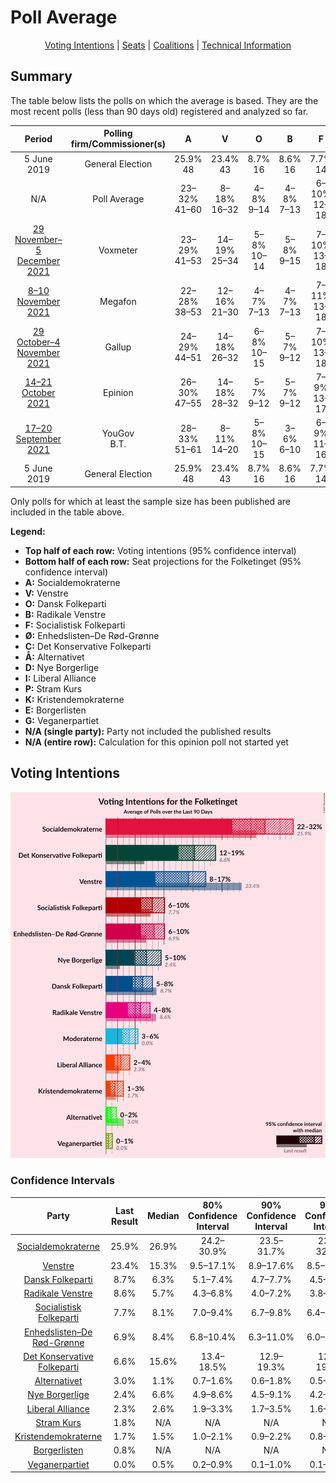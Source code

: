 # Poll Average

<p align="center"><a href="#voting-intentions">Voting Intentions</a> | <a href="#seats">Seats</a> | <a href="#coalitions">Coalitions</a> | <a href="#technical-information">Technical Information</a></p>

## Summary

The table below lists the polls on which the average is based. They are the most recent polls (less than 90 days old) registered and analyzed so far.

| Period     | Polling firm/Commissioner(s) | A | V | O | B | F | Ø | C | Å | D | I | P | K | E | G |
|:----------:|:----------------------------:|:--:|:--:|:--:|:--:|:--:|:--:|:--:|:--:|:--:|:--:|:--:|:--:|:--:|:--:|
| 5 June 2019 | General Election | 25.9% <br> 48 | 23.4% <br> 43 | 8.7% <br> 16 | 8.6% <br> 16 | 7.7% <br> 14 | 6.9% <br> 13 | 6.6% <br> 12 | 3.0% <br> 5 | 2.4% <br> 4 | 2.3% <br> 4 | 1.8% <br> 0 | 1.7% <br> 0 | 0.8% <br> 0 | 0.0% <br> 0 |
| N/A | Poll Average | 23–32% <br> 41–60 | 8–18% <br> 16–32 | 4–8% <br> 9–14 | 4–8% <br> 7–13 | 6–10% <br> 12–18 | 6–12% <br> 11–21 | 13–20% <br> 23–35 | 0–2% <br> 0 | 4–9% <br> 8–17 | 2–4% <br> 0–7 | N/A <br> N/A | 1–2% <br> 0–4 | N/A <br> N/A | 0–1% <br> 0 |
| [29 November–5 December 2021](2021-12-05-Voxmeter.html) | Voxmeter | 23–29% <br> 41–53 | 14–19% <br> 25–34 | 5–8% <br> 10–14 | 5–8% <br> 9–15 | 7–10% <br> 13–18 | 9–12% <br> 15–22 | 13–17% <br> 22–32 | 1–2% <br> 0 | 4–6% <br> 7–11 | 2–4% <br> 0–6 | N/A <br> N/A | 1–3% <br> 0–5 | N/A <br> N/A | N/A <br> N/A |
| [8–10 November 2021](2021-11-10-Megafon.html) | Megafon | 22–28% <br> 38–53 | 12–16% <br> 21–30 | 4–7% <br> 7–13 | 4–7% <br> 7–13 | 7–11% <br> 13–18 | 7–11% <br> 12–21 | 16–21% <br> 28–38 | 0–2% <br> 0 | 6–9% <br> 10–16 | 2–4% <br> 0–8 | N/A <br> N/A | 1–3% <br> 0–5 | N/A <br> N/A | 0–1% <br> 0 |
| [29 October–4 November 2021](2021-11-04-Gallup.html) | Gallup | 24–29% <br> 44–51 | 14–18% <br> 26–32 | 6–8% <br> 10–15 | 5–7% <br> 9–12 | 7–10% <br> 13–18 | 7–10% <br> 13–18 | 13–17% <br> 24–31 | 0–1% <br> 0 | 6–8% <br> 10–14 | 2–3% <br> 0–6 | N/A <br> N/A | 1–2% <br> 0–4 | N/A <br> N/A | N/A <br> N/A |
| [14–21 October 2021](2021-10-21-Epinion.html) | Epinion | 26–30% <br> 47–55 | 14–18% <br> 28–32 | 5–7% <br> 9–12 | 5–7% <br> 9–12 | 7–9% <br> 13–17 | 7–9% <br> 13–16 | 12–15% <br> 21–26 | 1–2% <br> 0 | 5–7% <br> 9–12 | 2–4% <br> 4–6 | N/A <br> N/A | 1–2% <br> 0–4 | N/A <br> N/A | 0–1% <br> 0 |
| [17–20 September 2021](2021-09-20-YouGov.html) | YouGov <br> B.T. | 28–33% <br> 51–61 | 8–11% <br> 14–20 | 5–8% <br> 10–15 | 3–6% <br> 6–10 | 6–9% <br> 11–16 | 6–8% <br> 10–15 | 15–19% <br> 27–34 | 1–2% <br> 0 | 7–10% <br> 12–18 | 1–3% <br> 0–5 | N/A <br> N/A | 1–2% <br> 0–4 | N/A <br> N/A | N/A <br> N/A |
| 5 June 2019 | General Election | 25.9% <br> 48 | 23.4% <br> 43 | 8.7% <br> 16 | 8.6% <br> 16 | 7.7% <br> 14 | 6.9% <br> 13 | 6.6% <br> 12 | 3.0% <br> 5 | 2.4% <br> 4 | 2.3% <br> 4 | 1.8% <br> 0 | 1.7% <br> 0 | 0.8% <br> 0 | 0.0% <br> 0 |

Only polls for which at least the sample size has been published are included in the table above.

**Legend:**
+ **Top half of each row:** Voting intentions (95% confidence interval)
+ **Bottom half of each row:** Seat projections for the Folketinget (95% confidence interval)
+ **A:** Socialdemokraterne
+ **V:** Venstre
+ **O:** Dansk Folkeparti
+ **B:** Radikale Venstre
+ **F:** Socialistisk Folkeparti
+ **Ø:** Enhedslisten–De Rød-Grønne
+ **C:** Det Konservative Folkeparti
+ **Å:** Alternativet
+ **D:** Nye Borgerlige
+ **I:** Liberal Alliance
+ **P:** Stram Kurs
+ **K:** Kristendemokraterne
+ **E:** Borgerlisten
+ **G:** Veganerpartiet
+ **N/A (single party):** Party not included the published results
+ **N/A (entire row):** Calculation for this opinion poll not started yet

## Voting Intentions

![Graph with voting intentions not yet produced](average.png "Voting Intentions")

### Confidence Intervals

| Party | Last Result | Median | 80% Confidence Interval | 90% Confidence Interval | 95% Confidence Interval | 99% Confidence Interval |
|:-----:|:-----------:|:------:|:-----------------------:|:-----------------------:|:-----------------------:|:-----------------------:|
| <a href="#socialdemokraterne">Socialdemokraterne</a> | 25.9% | 26.9% | 24.2–30.9% |23.5–31.7% | 23.0–32.3% | 21.9–33.4% |
| <a href="#venstre">Venstre</a> | 23.4% | 15.3% | 9.5–17.1% |8.9–17.6% | 8.5–18.0% | 7.9–18.8% |
| <a href="#dansk-folkeparti">Dansk Folkeparti</a> | 8.7% | 6.3% | 5.1–7.4% |4.7–7.7% | 4.5–8.0% | 3.9–8.5% |
| <a href="#radikale-venstre">Radikale Venstre</a> | 8.6% | 5.7% | 4.3–6.8% |4.0–7.2% | 3.8–7.5% | 3.4–8.1% |
| <a href="#socialistisk-folkeparti">Socialistisk Folkeparti</a> | 7.7% | 8.1% | 7.0–9.4% |6.7–9.8% | 6.4–10.1% | 5.9–10.9% |
| <a href="#enhedslisten–de-rød-grønne">Enhedslisten–De Rød-Grønne</a> | 6.9% | 8.4% | 6.8–10.4% |6.3–11.0% | 6.0–11.5% | 5.5–12.3% |
| <a href="#det-konservative-folkeparti">Det Konservative Folkeparti</a> | 6.6% | 15.6% | 13.4–18.5% |12.9–19.3% | 12.6–19.9% | 11.9–21.0% |
| <a href="#alternativet">Alternativet</a> | 3.0% | 1.1% | 0.7–1.6% |0.6–1.8% | 0.5–1.9% | 0.4–2.2% |
| <a href="#nye-borgerlige">Nye Borgerlige</a> | 2.4% | 6.6% | 4.9–8.6% |4.5–9.1% | 4.2–9.4% | 3.7–10.1% |
| <a href="#liberal-alliance">Liberal Alliance</a> | 2.3% | 2.6% | 1.9–3.3% |1.7–3.5% | 1.6–3.7% | 1.3–4.2% |
| <a href="#stram-kurs">Stram Kurs</a> | 1.8% | N/A | N/A |N/A | N/A | N/A |
| <a href="#kristendemokraterne">Kristendemokraterne</a> | 1.7% | 1.5% | 1.0–2.1% |0.9–2.2% | 0.8–2.4% | 0.7–2.8% |
| <a href="#borgerlisten">Borgerlisten</a> | 0.8% | N/A | N/A |N/A | N/A | N/A |
| <a href="#veganerpartiet">Veganerpartiet</a> | 0.0% | 0.5% | 0.2–0.9% |0.1–1.0% | 0.1–1.1% | 0.1–1.3% |

